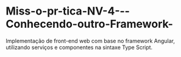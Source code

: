 # Miss-o-pr-tica-NV-4---Conhecendo-outro-Framework-
Implementação de front-end web com base no framework Angular, utilizando serviços e componentes na sintaxe Type Script.
